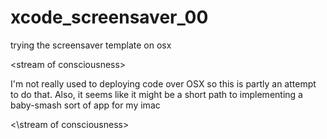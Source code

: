 # xcode_screensaver_00
trying the screensaver template on osx

\<stream of consciousness\>

I'm not really used to deploying code over OSX so this is partly an attempt to do that.  Also, it seems like it might be a 
short path to implementing a baby-smash sort of app for my imac 

\<\stream of consciousness\>
